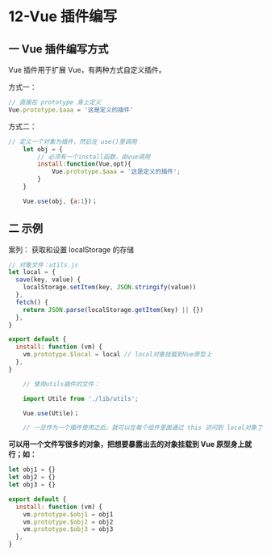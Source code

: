 # 12-Vue 插件编写

## 一 Vue 插件编写方式

Vue 插件用于扩展 Vue，有两种方式自定义插件。

方式一：

```js
// 直接在 prototype 身上定义
Vue.prototype.$aaa = '这是定义的插件'
```

方式二：

```js
// 定义一个对象为插件，然后在 use()里调用
    let obj = {
        // 必须有一个install函数，由vue调用
        install:function(Vue,opt){
            Vue.prototype.$aaa = '这是定义的插件';
        }
    }

    Vue.use(obj, {a:1})；
```

## 二 示例

案列： 获取和设置 localStorage 的存储

```js
// 对象文件：utils.js
let local = {
  save(key, value) {
    localStorage.setItem(key, JSON.stringify(value))
  },
  fetch() {
    return JSON.parse(localStorage.getItem(key) || {})
  },
}

export default {
  install: function (vm) {
    vm.prototype.$local = local // local对象挂载到Vue原型上
  },
}
```

```js
    // 使用utils插件的文件：

    import Utile from './lib/utils';

    Vue.use(Utile)；

    // 一旦作为一个插件使用之后，就可以在每个组件里面通过 this 访问到 local对象了
```

**可以用一个文件写很多的对象，把想要暴露出去的对象挂载到 Vue 原型身上就行；如：**

```js
let obj1 = {}
let obj2 = {}
let obj3 = {}

export default {
  install: function (vm) {
    vm.prototype.$obj1 = obj1
    vm.prototype.$obj2 = obj2
    vm.prototype.$obj3 = obj3
  },
}
```

